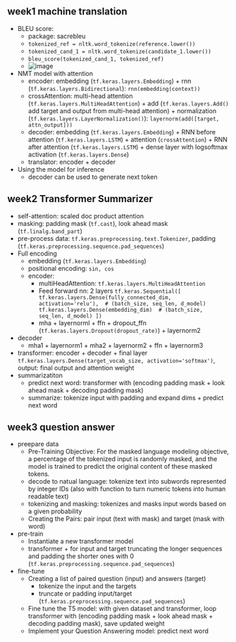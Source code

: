 ## week1 machine translation
* BLEU score:
    * package: sacrebleu
    * ``tokenized_ref = nltk.word_tokenize(reference.lower()) ``
    * ``tokenized_cand_1 = nltk.word_tokenize(candidate_1.lower())``
    * ``bleu_score(tokenized_cand_1, tokenized_ref)``
    * ![image](https://github.com/user-attachments/assets/c3a2b2d2-2162-4597-a29d-1fc989ef69e9)
* NMT model with attention
    * encoder: embedding (``tf.keras.layers.Embedding``) + rnn (``tf.keras.layers.Bidirectional``): ``rnn(embedding(context))``
    * crossAttention: multi-head attention (``tf.keras.layers.MultiHeadAttention``) + add (``tf.keras.layers.Add()`` add target and output from multi-head attention) + normalization (``tf.keras.layers.LayerNormalization()``): ``layernorm(add([target, attn_output]))``
    * decoder: embedding (``tf.keras.layers.Embedding``) + RNN before attention (``tf.keras.layers.LSTM``) + attention (``crossAttention``) + RNN after attention (``tf.keras.layers.LSTM``) + dense layer with logsoftmax activation (``tf.keras.layers.Dense``)
    * translator: encoder + decoder
* Using the model for inference
    * decoder can be used to generate next token

## week2 Transformer Summarizer
* self-attention: scaled doc product attention
* masking: padding mask (``tf.cast``), look ahead mask (``tf.linalg.band_part``)
* pre-process data: ``tf.keras.preprocessing.text.Tokenizer``, padding (``tf.keras.preprocessing.sequence.pad_sequences``)
* Full encoding
   * embedding (``tf.keras.layers.Embedding``)    
   * positional encoding: ``sin, cos``
   * encoder:
      * multiHeadAttention: ``tf.keras.layers.MultiHeadAttention``
      * Feed forward nn: 2 layers
        ``tf.keras.Sequential([
           tf.keras.layers.Dense(fully_connected_dim, activation='relu'),  # (batch_size, seq_len, d_model)
           tf.keras.layers.Dense(embedding_dim)  # (batch_size, seq_len, d_model)
       ])``
      * mha + layernorml + ffn + dropout_ffn (``tf.keras.layers.Dropout(dropout_rate)``) + layernorm2
* decoder
   * mha1 + layernorm1 + mha2 + layernorm2 + ffn + layernorm3
* transformer: encoder + decoder + final layer ``tf.keras.layers.Dense(target_vocab_size, activation='softmax')``, output: final output and attention weight
* summarizatiton
   * predict next word: transformer with (encoding padding mask + look ahead mask + decoding padding mask)
   * summarize: tokenize input with padding and expand dims + predict next word  

## week3 question answer
* preepare data
   * Pre-Training Objective: For the masked language modeling objective, a percentage of the tokenized input is randomly masked, and the model is trained to predict the original content of these masked tokens.
   * decode to natual language: tokenize text into subwords represented by integer IDs (also with function to turn numeric tokens into human readable text)
   * tokenizing and masking: tokenizes and masks input words based on a given probability
   * Creating the Pairs: pair input (text with mask) and target (mask with word)
* pre-train
   * Instantiate a new transformer model 
   * transformer +  for input and target truncating the longer sequences and padding the shorter ones with 0  (``tf.keras.preprocessing.sequence.pad_sequences``)
* fine-tune
   * Creating a list of paired question (input) and answers (target)
      * tokenize the input and the targets
      * truncate or padding input/target (``tf.keras.preprocessing.sequence.pad_sequences``)
   * Fine tune the T5 model: with given dataset and transformer, loop transformer with (encoding padding mask + look ahead mask + decoding padding mask), save updated weight 
   * Implement your Question Answering model: predict next word 


